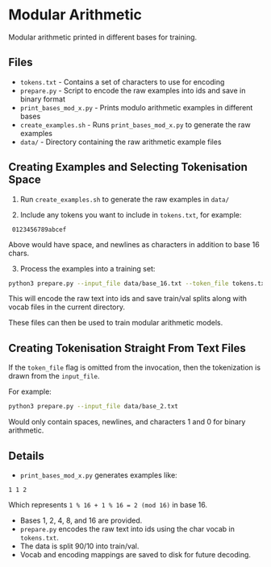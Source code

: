 # Modular Arithmetic

Modular arithmetic printed in different bases for training.

## Files

- `tokens.txt` - Contains a set of characters to use for encoding
- `prepare.py` - Script to encode the raw examples into ids and save in binary format
- `print_bases_mod_x.py` - Prints modulo arithmetic examples in different bases
- `create_examples.sh` - Runs `print_bases_mod_x.py` to generate the raw examples
- `data/` - Directory containing the raw arithmetic example files

## Creating Examples and Selecting Tokenisation Space

1. Run `create_examples.sh` to generate the raw examples in `data/`

2. Include any tokens you want to include in `tokens.txt`, for example:

```
 0123456789abcef

```

Above would have space, and newlines as characters in addition to base 16 chars.

3. Process the examples into a training set:
```bash
python3 prepare.py --input_file data/base_16.txt --token_file tokens.txt
```

This will encode the raw text into ids and save train/val splits along with vocab files in the current directory.

These files can then be used to train modular arithmetic models.

## Creating Tokenisation Straight From Text Files

If the `token_file` flag is omitted from the invocation, then the tokenization
is drawn from the `input_file`.

For example:
```bash
python3 prepare.py --input_file data/base_2.txt
```

Would only contain spaces, newlines, and characters 1 and 0 for binary
arithmetic.


## Details

- `print_bases_mod_x.py` generates examples like:

```
1 1 2
```

Which represents `1 % 16 + 1 % 16 = 2 (mod 16)` in base 16.

- Bases 1, 2, 4, 8, and 16 are provided.
- `prepare.py` encodes the raw text into ids using the char vocab in `tokens.txt`.
- The data is split 90/10 into train/val.
- Vocab and encoding mappings are saved to disk for future decoding.
